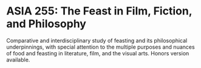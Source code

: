 # ASIA 255: The Feast in Film, Fiction, and Philosophy

Comparative and interdisciplinary study of feasting and its philosophical underpinnings, with special attention to the multiple purposes and nuances of food and feasting in literature, film, and the visual arts. Honors version available.